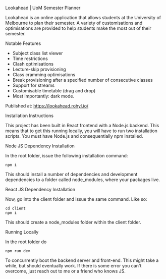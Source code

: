 Lookahead | UoM Semester Planner

Lookahead is an online application that allows students at the University of Melbourne to plan their semester. A variety of customisations and optimisations are provided to help students make the most out of their semester.

Notable Features

- Subject class list viewer
- Time restrictions
- Clash optimisations
- Lecture-skip provisioning
- Class cramming optimisations
- Break provisioning after a specified number of consecutive classes
- Support for streams
- Customisable timetable (drag and drop)
- Most importantly: dark mode.

Published at: https://lookahead.rohyl.io/

Installation Instructions

This project has been built in React frontend with a Node.js backend. This means that to get this running locally, you will have to run two installation scripts. You must have Node.js and consequentially npm installed.

Node JS Dependency Installation

In the root folder, issue the following installation command:

    npm i

This should install a number of dependencies and development dependencies to a folder called node_modules, where your packages live.

React JS Dependency Installation

Now, go into the client folder and issue the same command. Like so:

    cd client
    npm i

This should create a node_modules folder within the client folder.

Running Locally

In the root folder do

    npm run dev

To concurrently boot the backend server and front-end. This might take a while, but should eventually work. If there is some error you can't overcome, just reach out to me or a friend who knows JS.
